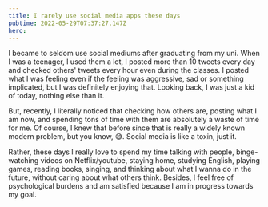 ```yaml
---
title: I rarely use social media apps these days
pubtime: 2022-05-29T07:37:27.147Z
hero:
---
```


I became to seldom use social mediums after graduating from my uni.
When I was a teenager, I used them a lot, I posted more than 10 tweets every day and checked others' tweets every hour even during the classes.
I posted what I was feeling even if the feeling was aggressive, sad or something implicated, but I was definitely enjoying that.
Looking back, I was just a kid of today, nothing else than it.

But, recently, I literally noticed that checking how others are, posting what I am now, and spending tons of time with them are absolutely a waste of time for me. Of course, I knew that before since that is really a widely known modern problem, but you know, 😅.
Social media is like a toxin, just it.

Rather, these days I really love to spend my time talking with people, binge-watching videos on Netflix/youtube, staying home, studying English, playing games, reading books, singing, and thinking about what I wanna do in the future, without caring about what others think. Besides, I feel free of psychological burdens and am satisfied because I am in progress towards my goal.
